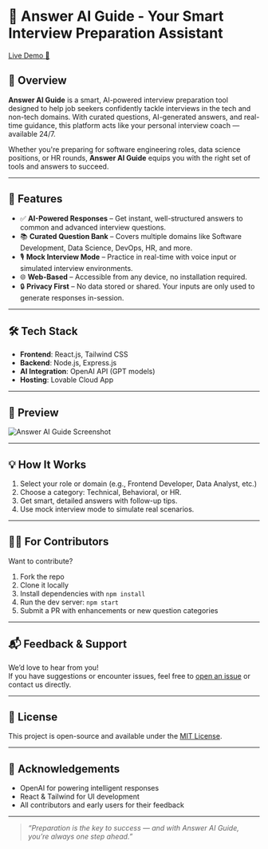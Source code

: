 # 🤖 Answer AI Guide - Your Smart Interview Preparation Assistant

[Live Demo 🔗](https://answer-ai-guide.lovable.app/)

## 📌 Overview

**Answer AI Guide** is a smart, AI-powered interview preparation tool designed to help job seekers confidently tackle interviews in the tech and non-tech domains. With curated questions, AI-generated answers, and real-time guidance, this platform acts like your personal interview coach — available 24/7.

Whether you're preparing for software engineering roles, data science positions, or HR rounds, **Answer AI Guide** equips you with the right set of tools and answers to succeed.

---

## 🚀 Features

- ✅ **AI-Powered Responses** – Get instant, well-structured answers to common and advanced interview questions.
- 📚 **Curated Question Bank** – Covers multiple domains like Software Development, Data Science, DevOps, HR, and more.
- 🎙️ **Mock Interview Mode** – Practice in real-time with voice input or simulated interview environments.
- 🌐 **Web-Based** – Accessible from any device, no installation required.
- 🔒 **Privacy First** – No data stored or shared. Your inputs are only used to generate responses in-session.

---

## 🛠️ Tech Stack

- **Frontend**: React.js, Tailwind CSS
- **Backend**: Node.js, Express.js
- **AI Integration**: OpenAI API (GPT models)
- **Hosting**: Lovable Cloud App

---

## 📸 Preview

![Answer AI Guide Screenshot](https://i.ibb.co/hJ41j7qG/image.png) <!-- Replace with actual image if hosted -->

---

## 💡 How It Works

1. Select your role or domain (e.g., Frontend Developer, Data Analyst, etc.)
2. Choose a category: Technical, Behavioral, or HR.
3. Get smart, detailed answers with follow-up tips.
4. Use mock interview mode to simulate real scenarios.

---

## 🧑‍💻 For Contributors

Want to contribute?

1. Fork the repo
2. Clone it locally
3. Install dependencies with `npm install`
4. Run the dev server: `npm start`
5. Submit a PR with enhancements or new question categories

---

## 📬 Feedback & Support

We’d love to hear from you!  
If you have suggestions or encounter issues, feel free to [open an issue](https://github.com/YOUR-USERNAME/answer-ai-guide/issues) or contact us directly.

---

## 📄 License

This project is open-source and available under the [MIT License](LICENSE).

---

## 🙌 Acknowledgements

- OpenAI for powering intelligent responses
- React & Tailwind for UI development
- All contributors and early users for their feedback

---

> _“Preparation is the key to success — and with Answer AI Guide, you’re always one step ahead.”_

